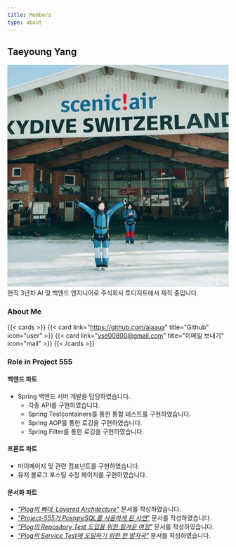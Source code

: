 ```yaml
---
title: Members
type: about
---
```


## Taeyoung Yang

![image](../asset/images/sooyoung_yang_profile.jpg)  
현직 3년차 AI 및 백엔드 엔지니어로 주식회사 투디지트에서 재직 중입니다.

### About Me
{{< cards >}}
{{< card link="https://github.com/aiaaua" title="Github" icon="user" >}}
{{< card link="yse00800@gmail.com" title="이메일 보내기" icon="mail" >}}
{{< /cards >}}

### Role in Project 555


#### 백엔드 파트
- Spring 백엔드 서버 개발을 담당하였습니다.
    - 각종 API를 구현하였습니다.
    - Spring Testcontainers를 통한 통합 테스트를 구현하였습니다.
    - Spring AOP를 통한 로깅을 구현하였습니다.
    - Spring Filter를 통한 로깅을 구현하였습니다.


#### 프론트 파트
- 마이페이지 및 관련 컴포넌트를 구현하였습니다.
- 유저 블로그 포스팅 수정 페이지를 구현하였습니다.

#### 문서화 파트
- [_"Plog의 뼈대, Layered Architecture"_](/docs/plog-back/layered_architecture/) 문서를 작성하였습니다.
- [_"Project-555가 PostgreSQL를 사용하게 된 사연"_](/docs/plog-back/postgres/) 문서를 작성하였습니다.
- [_"Plog의 Repository Test 도입을 위한 힘겨운 여정"_](/docs/plog-back/repository_testing/) 문서를 작성하였습니다.
- [_"Plog의 Service Test에 도달하기 위한 한 발자국"_](/docs/plog-back/service_testing/) 문서를 작성하였습니다.
